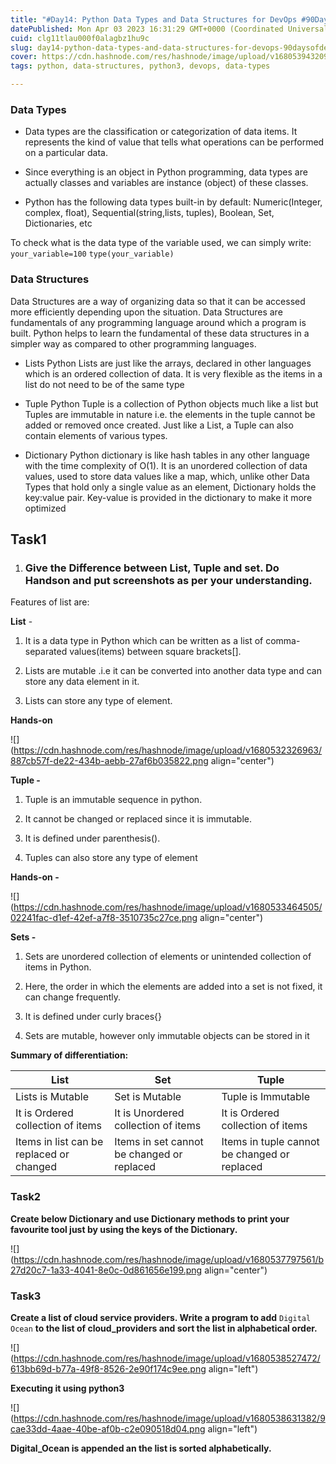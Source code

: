 ```yaml
---
title: "#Day14: Python Data Types and Data Structures for DevOps #90DaysofDevOps"
datePublished: Mon Apr 03 2023 16:31:29 GMT+0000 (Coordinated Universal Time)
cuid: clg11tlau000f0alagbz1hu9c
slug: day14-python-data-types-and-data-structures-for-devops-90daysofdevops
cover: https://cdn.hashnode.com/res/hashnode/image/upload/v1680539432098/7dd1ef59-b25a-4239-8e0e-0acb9a5763db.png
tags: python, data-structures, python3, devops, data-types

---
```


### Data Types

* Data types are the classification or categorization of data items. It represents the kind of value that tells what operations can be performed on a particular data.
    
* Since everything is an object in Python programming, data types are actually classes and variables are instance (object) of these classes.
    
* Python has the following data types built-in by default: Numeric(Integer, complex, float), Sequential(string,lists, tuples), Boolean, Set, Dictionaries, etc
    

To check what is the data type of the variable used, we can simply write: `your_variable=100` `type(your_variable)`

### Data Structures

Data Structures are a way of organizing data so that it can be accessed more efficiently depending upon the situation. Data Structures are fundamentals of any programming language around which a program is built. Python helps to learn the fundamental of these data structures in a simpler way as compared to other programming languages.

* Lists Python Lists are just like the arrays, declared in other languages which is an ordered collection of data. It is very flexible as the items in a list do not need to be of the same type
    
* Tuple Python Tuple is a collection of Python objects much like a list but Tuples are immutable in nature i.e. the elements in the tuple cannot be added or removed once created. Just like a List, a Tuple can also contain elements of various types.
    
* Dictionary Python dictionary is like hash tables in any other language with the time complexity of O(1). It is an unordered collection of data values, used to store data values like a map, which, unlike other Data Types that hold only a single value as an element, Dictionary holds the key:value pair. Key-value is provided in the dictionary to make it more optimized
    

## Task1

1. ### Give the Difference between List, Tuple and set. Do Handson and put screenshots as per your understanding.
    

Features of list are:

**List** -

1. It is a data type in Python which can be written as a list of comma-separated values(items) between square brackets\[\].
    
2. Lists are mutable .i.e it can be converted into another data type and can store any data element in it.
    
3. Lists can store any type of element.
    

**Hands-on**

![](https://cdn.hashnode.com/res/hashnode/image/upload/v1680532326963/887cb57f-de22-434b-aebb-27af6b035822.png align="center")

**Tuple -**

1. Tuple is an immutable sequence in python.
    
2. It cannot be changed or replaced since it is immutable.
    
3. It is defined under parenthesis().
    
4. Tuples can also store any type of element
    

**Hands-on -**

![](https://cdn.hashnode.com/res/hashnode/image/upload/v1680533464505/02241fac-d1ef-42ef-a7f8-3510735c27ce.png align="center")

**Sets -**

1. Sets are unordered collection of elements or unintended collection of items in Python.
    
2. Here, the order in which the elements are added into a set is not fixed, it can change frequently.
    
3. It is defined under curly braces{}
    
4. Sets are mutable, however only immutable objects can be stored in it
    

**Summary of differentiation:**

| **List** | **Set** | **Tuple** |
| --- | --- | --- |
| Lists is Mutable | Set is Mutable | Tuple is Immutable |
| It is Ordered collection of items | It is Unordered collection of items | It is Ordered collection of items |
| Items in list can be replaced or changed | Items in set cannot be changed or replaced | Items in tuple cannot be changed or replaced |

### Task2

**Create below Dictionary and use Dictionary methods to print your favourite tool just by using the keys of the Dictionary.**

![](https://cdn.hashnode.com/res/hashnode/image/upload/v1680537797561/b27d20c7-1a33-4041-8e0c-0d861656e199.png align="center")

### Task3

**Create a list of cloud service providers. Write a program to add** `Digital Ocean` **to the list of cloud\_providers and sort the list in alphabetical order.**

![](https://cdn.hashnode.com/res/hashnode/image/upload/v1680538527472/613bb69d-b77a-49f8-8526-2e90f174c9ee.png align="left")

**Executing it using python3**

![](https://cdn.hashnode.com/res/hashnode/image/upload/v1680538631382/9cae33dd-4aae-40be-af0b-c2e090518d04.png align="left")

**Digital\_Ocean is appended an the list is sorted alphabetically.**